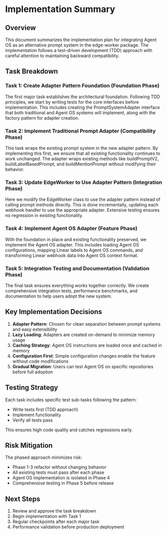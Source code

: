 # Implementation Summary

## Overview

This document summarizes the implementation plan for integrating Agent OS as an alternative prompt system in the edge-worker package. The implementation follows a test-driven development (TDD) approach with careful attention to maintaining backward compatibility.

## Task Breakdown

### Task 1: Create Adapter Pattern Foundation (Foundation Phase)
The first major task establishes the architectural foundation. Following TDD principles, we start by writing tests for the core interfaces before implementation. This includes creating the PromptSystemAdapter interface that both traditional and Agent OS systems will implement, along with the factory pattern for adapter creation.

### Task 2: Implement Traditional Prompt Adapter (Compatibility Phase)
This task wraps the existing prompt system in the new adapter pattern. By implementing this first, we ensure that all existing functionality continues to work unchanged. The adapter wraps existing methods like buildPromptV2, buildLabelBasedPrompt, and buildMentionPrompt without modifying their behavior.

### Task 3: Update EdgeWorker to Use Adapter Pattern (Integration Phase)
Here we modify the EdgeWorker class to use the adapter pattern instead of calling prompt methods directly. This is done incrementally, updating each webhook handler to use the appropriate adapter. Extensive testing ensures no regression in existing functionality.

### Task 4: Implement Agent OS Adapter (Feature Phase)
With the foundation in place and existing functionality preserved, we implement the Agent OS adapter. This includes loading Agent OS configurations, mapping Linear labels to Agent OS commands, and transforming Linear webhook data into Agent OS context format.

### Task 5: Integration Testing and Documentation (Validation Phase)
The final task ensures everything works together correctly. We create comprehensive integration tests, performance benchmarks, and documentation to help users adopt the new system.

## Key Implementation Decisions

1. **Adapter Pattern**: Chosen for clean separation between prompt systems and easy extensibility
2. **Lazy Loading**: Adapters are created on-demand to minimize memory usage
3. **Caching Strategy**: Agent OS instructions are loaded once and cached in memory
4. **Configuration First**: Simple configuration changes enable the feature without code modifications
5. **Gradual Migration**: Users can test Agent OS on specific repositories before full adoption

## Testing Strategy

Each task includes specific test sub-tasks following the pattern:
- Write tests first (TDD approach)
- Implement functionality
- Verify all tests pass

This ensures high code quality and catches regressions early.

## Risk Mitigation

The phased approach minimizes risk:
- Phase 1-3 refactor without changing behavior
- All existing tests must pass after each phase
- Agent OS implementation is isolated in Phase 4
- Comprehensive testing in Phase 5 before release

## Next Steps

1. Review and approve the task breakdown
2. Begin implementation with Task 1
3. Regular checkpoints after each major task
4. Performance validation before production deployment
